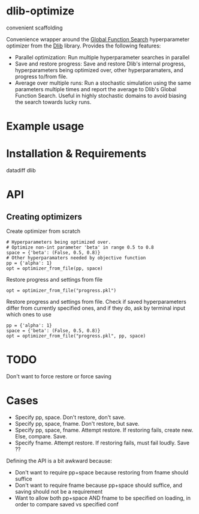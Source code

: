 # dlib-optimize

convenient scaffolding 

Convenience wrapper around the 
[Global Function Search](http://dlib.net/optimization.html#global_function_search) 
hyperparameter optimizer from the [Dlib](http://dlib.net) library.
Provides the following features:
* Parallel optimization: Run multiple hyperparameter searches in parallel
* Save and restore progress: Save and restore Dlib's internal progress, hyperparameters being optimized over, other hyperparamaters, and progress to/from file.
* Average over multiple runs: Run a stochastic simulation using the same parameters multiple times and 
report the average to Dlib's Global Function Search. Useful in highly stochastic domains to avoid biasing the search towards lucky runs.

# Example usage

# Installation & Requirements
datadiff
dlib

# API
## Creating optimizers
Create optimizer from scratch
```
# Hyperparameters being optimized over.
# Optimize non-int parameter 'beta' in range 0.5 to 0.8
space = {'beta': (False, 0.5, 0.8)}  
# Other hyperparamaters needed by objective function
pp = {'alpha': 1}  
opt = optimizer_from_file(pp, space)
```

Restore progress and settings from file
```
opt = optimizer_from_file("progress.pkl")
```

Restore progress and settings from file. 
Check if saved hyperparameters differ from currently specified ones,
and if they do, ask by terminal input which ones to use
```
pp = {'alpha': 1}
space = {'beta': (False, 0.5, 0.8)}
opt = optimizer_from_file("progress.pkl", pp, space)
```

# TODO
Don't want to force restore or force saving

# Cases
* Specify pp, space. Don't restore, don't save.
* Specify pp, space, fname. Don't restore, but save.
* Specify pp, space, fname. Attempt restore. If restoring fails, create new. Else, compare. Save.
* Specify fname. Attempt restore. If restoring fails, must fail loudly. Save ??

Defining the API is a bit awkward because:
* Don't want to require pp+space because restoring from fname should suffice
* Don't want to require fname because pp+space should suffice, 
    and saving should not be a requirement
* Want to allow both pp+space AND fname to be specified on loading, 
   in order to compare saved vs specified conf

